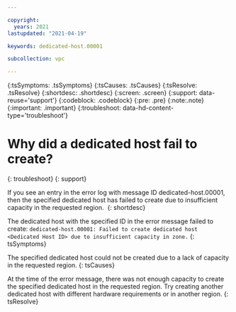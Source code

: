 ```yaml
---

copyright:
  years: 2021
lastupdated: "2021-04-19"

keywords: dedicated-host.00001

subcollection: vpc

---
```


{:tsSymptoms: .tsSymptoms}
{:tsCauses: .tsCauses}
{:tsResolve: .tsResolve}
{:shortdesc: .shortdesc}
{:screen: .screen}
{:support: data-reuse='support'}
{:codeblock: .codeblock}
{:pre: .pre}
{:note:.note}
{:important: .important}
{:troubleshoot: data-hd-content-type='troubleshoot'}

# Why did a dedicated host fail to create?
{: troubleshoot}
{: support}

If you see an entry in the error log with message ID dedicated-host.00001, then the specified dedicated host has failed to create due to insufficient capacity in the requested region. 
{: shortdesc}

The dedicated host with the specified ID in the error message failed to create:
   `dedicated-host.00001: Failed to create dedicated host <Dedicated Host ID> due to insufficient capacity in zone.`
{: tsSymptoms}

The specified dedicated host could not be created due to a lack of capacity in the requested region.
{: tsCauses}


At the time of the error message, there was not enough capacity to create the specified dedicated host in the requested region. Try creating another dedicated host with different hardware requirements or in another region.
{: tsResolve}
 
